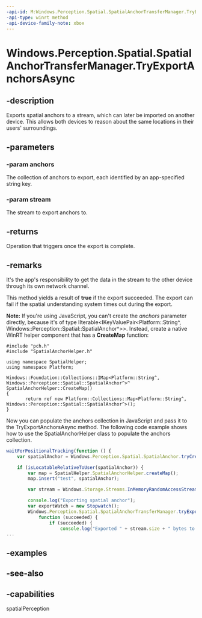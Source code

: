 ```yaml
---
-api-id: M:Windows.Perception.Spatial.SpatialAnchorTransferManager.TryExportAnchorsAsync(Windows.Foundation.Collections.IIterable{Windows.Foundation.Collections.IKeyValuePair{System.String,Windows.Perception.Spatial.SpatialAnchor}},Windows.Storage.Streams.IOutputStream)
-api-type: winrt method
-api-device-family-note: xbox
---
```


<!-- Method syntax
public Windows.Foundation.IAsyncOperation<bool> TryExportAnchorsAsync(Windows.Foundation.Collections.IIterable<Windows.Foundation.Collections.IKeyValuePair<System.String, Windows.Perception.Spatial.SpatialAnchor>> anchors, Windows.Storage.Streams.IOutputStream stream)
-->

# Windows.Perception.Spatial.SpatialAnchorTransferManager.TryExportAnchorsAsync

## -description
Exports spatial anchors to a stream, which can later be imported on another device. This allows both devices to reason about the same locations in their users' surroundings.

## -parameters
### -param anchors
The collection of anchors to export, each identified by an app-specified string key.

### -param stream
The stream to export anchors to.

## -returns
Operation that triggers once the export is complete.

## -remarks
It's the app's responsibility to get the data in the stream to the other device through its own network channel.

This method yields a result of **true** if the export succeeded. The export can fail if the spatial understanding system times out during the export.

**Note:** If you're using JavaScript, you can't create the *anchors* parameter directly, because it's of type IIterable&lt;IKeyValuePair&lt;Platform::String^, Windows::Perception::Spatial::SpatialAnchor^&gt;&gt;. Instead, create a native WinRT helper component that has a **CreateMap** function:

```cppcx
#include "pch.h"
#include "SpatialAnchorHelper.h"
 
using namespace SpatialHelper;
using namespace Platform;
 
Windows::Foundation::Collections::IMap<Platform::String^, Windows::Perception::Spatial::SpatialAnchor^>^ SpatialAnchorHelper::CreateMap()
{
       return ref new Platform::Collections::Map<Platform::String^, Windows::Perception::Spatial::SpatialAnchor^>();
}
```

Now you can populate the anchors collection in JavaScript and pass it to the TryExportAnchorsAsync method. The following code example shows how to use the SpatialAnchorHelper class to populate the anchors collection.

```javascript
waitForPositionalTracking(function () {
	var spatialAnchor = Windows.Perception.Spatial.SpatialAnchor.tryCreateRelativeTo(stationaryRef.coordinateSystem);

	if (isLocatableRelativeToUser(spatialAnchor)) {
		var map = SpatialHelper.SpatialAnchorHelper.createMap();
		map.insert("test", spatialAnchor);

		var stream = Windows.Storage.Streams.InMemoryRandomAccessStream();

		console.log("Exporting spatial anchor");
		var exportWatch = new Stopwatch();
		Windows.Perception.Spatial.SpatialAnchorTransferManager.tryExportAnchorsAsync(map.getView(), stream.getOutputStreamAt(0)).then(
            function (succeeded) {
                if (succeeded) {
                    console.log("Exported " + stream.size + " bytes to stream.  Elapsed time: " + exportWatch.stop() + " seconds");
...
```



## -examples

## -see-also

## -capabilities
spatialPerception
